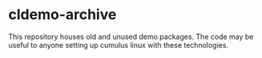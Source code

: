 # cldemo-archive

This repository houses old and unused demo packages.  The code may be useful to anyone setting up cumulus linux with these technologies.
